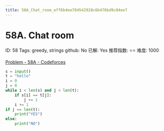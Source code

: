 ```yaml
---
title: 58A_Chat_room_eff6b4ee784542928c6b476bd9c84ee7
---
```


# 58A. Chat room

ID: 58
Tags: greedy, strings
github: No
已解: Yes
推荐指数: ⭐⭐
难度: 1000

[Problem - 58A - Codeforces](https://codeforces.com/problemset/problem/58/A)

```python
s = input()
t = "hello"
i = 0
j = 0
while i < len(s) and j < len(t):
    if s[i] == t[j]:
        j += 1
    i += 1
if j == len(t):
    print("YES")
else:
    print("NO")
```